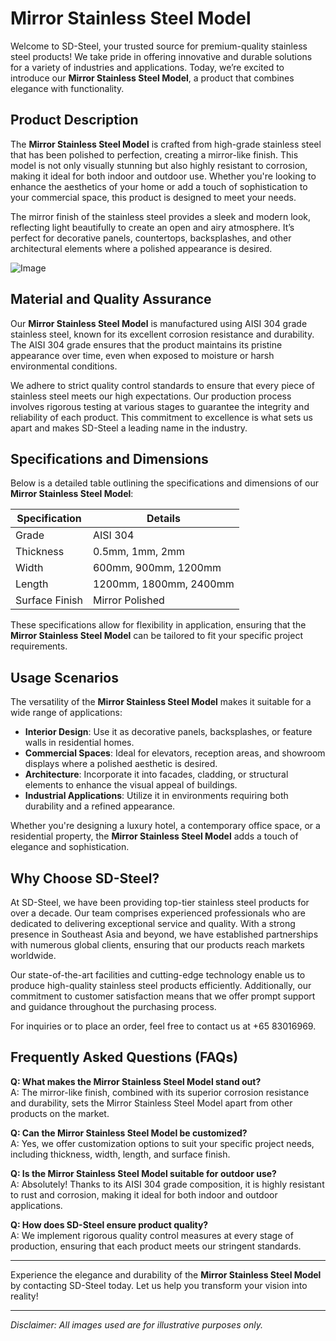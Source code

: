 # Mirror Stainless Steel Model

Welcome to SD-Steel, your trusted source for premium-quality stainless steel products! We take pride in offering innovative and durable solutions for a variety of industries and applications. Today, we’re excited to introduce our **Mirror Stainless Steel Model**, a product that combines elegance with functionality.

## Product Description

The **Mirror Stainless Steel Model** is crafted from high-grade stainless steel that has been polished to perfection, creating a mirror-like finish. This model is not only visually stunning but also highly resistant to corrosion, making it ideal for both indoor and outdoor use. Whether you're looking to enhance the aesthetics of your home or add a touch of sophistication to your commercial space, this product is designed to meet your needs.

The mirror finish of the stainless steel provides a sleek and modern look, reflecting light beautifully to create an open and airy atmosphere. It’s perfect for decorative panels, countertops, backsplashes, and other architectural elements where a polished appearance is desired.

![Image](https://github.com/user-attachments/assets/2567258e-e124-4816-932d-1809bd27ef0b)

## Material and Quality Assurance

Our **Mirror Stainless Steel Model** is manufactured using AISI 304 grade stainless steel, known for its excellent corrosion resistance and durability. The AISI 304 grade ensures that the product maintains its pristine appearance over time, even when exposed to moisture or harsh environmental conditions. 

We adhere to strict quality control standards to ensure that every piece of stainless steel meets our high expectations. Our production process involves rigorous testing at various stages to guarantee the integrity and reliability of each product. This commitment to excellence is what sets us apart and makes SD-Steel a leading name in the industry.

## Specifications and Dimensions

Below is a detailed table outlining the specifications and dimensions of our **Mirror Stainless Steel Model**:

| Specification       | Details                              |
|---------------------|--------------------------------------|
| Grade               | AISI 304                            |
| Thickness           | 0.5mm, 1mm, 2mm                     |
| Width               | 600mm, 900mm, 1200mm                |
| Length              | 1200mm, 1800mm, 2400mm              |
| Surface Finish      | Mirror Polished                      |

These specifications allow for flexibility in application, ensuring that the **Mirror Stainless Steel Model** can be tailored to fit your specific project requirements.

## Usage Scenarios

The versatility of the **Mirror Stainless Steel Model** makes it suitable for a wide range of applications:

- **Interior Design**: Use it as decorative panels, backsplashes, or feature walls in residential homes.
- **Commercial Spaces**: Ideal for elevators, reception areas, and showroom displays where a polished aesthetic is desired.
- **Architecture**: Incorporate it into facades, cladding, or structural elements to enhance the visual appeal of buildings.
- **Industrial Applications**: Utilize it in environments requiring both durability and a refined appearance.

Whether you're designing a luxury hotel, a contemporary office space, or a residential property, the **Mirror Stainless Steel Model** adds a touch of elegance and sophistication.

## Why Choose SD-Steel?

At SD-Steel, we have been providing top-tier stainless steel products for over a decade. Our team comprises experienced professionals who are dedicated to delivering exceptional service and quality. With a strong presence in Southeast Asia and beyond, we have established partnerships with numerous global clients, ensuring that our products reach markets worldwide.

Our state-of-the-art facilities and cutting-edge technology enable us to produce high-quality stainless steel products efficiently. Additionally, our commitment to customer satisfaction means that we offer prompt support and guidance throughout the purchasing process.

For inquiries or to place an order, feel free to contact us at +65 83016969.

## Frequently Asked Questions (FAQs)

**Q: What makes the Mirror Stainless Steel Model stand out?**  
A: The mirror-like finish, combined with its superior corrosion resistance and durability, sets the Mirror Stainless Steel Model apart from other products on the market.

**Q: Can the Mirror Stainless Steel Model be customized?**  
A: Yes, we offer customization options to suit your specific project needs, including thickness, width, length, and surface finish.

**Q: Is the Mirror Stainless Steel Model suitable for outdoor use?**  
A: Absolutely! Thanks to its AISI 304 grade composition, it is highly resistant to rust and corrosion, making it ideal for both indoor and outdoor applications.

**Q: How does SD-Steel ensure product quality?**  
A: We implement rigorous quality control measures at every stage of production, ensuring that each product meets our stringent standards.

---

Experience the elegance and durability of the **Mirror Stainless Steel Model** by contacting SD-Steel today. Let us help you transform your vision into reality!

---

*Disclaimer: All images used are for illustrative purposes only.*